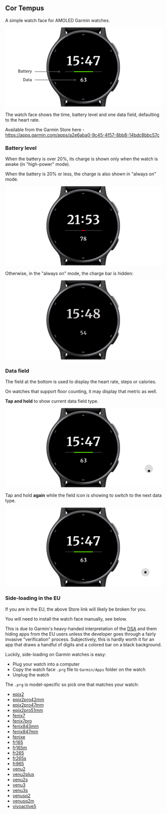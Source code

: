 ## Cor Tempus

A simple watch face for AMOLED Garmin watches.

![Cor Tempus Screenshot](img/cor-tempus-1-high-power.png)

The watch face shows the time, battery level and one data field, defaulting to the heart rate.

Available from the Garmin Store here - https://apps.garmin.com/apps/a2e6aba0-9c45-4f57-8bb8-14bdc8bbc57c

### Battery level

When the battery is over 20%, its charge is shown only when the watch is awake (in "high-power" mode).

When the battery is 20% or less, the charge is also shown in "always on" mode.

![Cor Tempus, Low Battery](img/cor-tempus-2-low-battery.png)

Otherwise, in the "always on" mode, the charge bar is hidden:

![Cor Tempus, Always On Mode](img/cor-tempus-1-always-on.png)

### Data field

The field at the bottom is used to display the heart rate, steps or calories.

On watches that support floor counting, it may display that metric as well.

**Tap and hold** to show current data field type.

![Cor Tempus, Show Data Type](img/cor-tempus-3-tap-n-hold.gif)

Tap and hold **again** while the field icon is showing to switch to the next data type.

![Cor Tempus, Show Data Type](img/cor-tempus-4-tap-n-hold-2x.gif)

### Side-loading in the EU

If you are in the EU, the above Store link will likely be broken for you.

You will need to install the watch face manually, see below.

This is due to Garmin's heavy-handed interpretation of the [DSA](https://en.wikipedia.org/wiki/Digital_Services_Act)
and them hiding apps from the EU users unless the developer goes through a fairly invasive "verification" process.
Subjectively, this is hardly worth it for an app that draws a handful of digits and a colored bar on a black background.

Luckily, side-loading on Garmin watches is easy:

* Plug your watch into a computer
* Copy the watch face `.prg` file to `Garmin/Apps` folder on the watch
* Unplug the watch

The `.prg` is model-specific so pick one that matches your watch:

* [epix2](https://github.com/jwdeque/CorTempus/raw/master/prg/2.0/006-B3944-00/Cor%20Tempus%202.0.prg)
* [epix2pro42mm](https://github.com/jwdeque/CorTempus/raw/master/prg/2.0/006-B4312-00/Cor%20Tempus%202.0.prg)
* [epix2pro47mm](https://github.com/jwdeque/CorTempus/raw/master/prg/2.0/006-B4313-00/Cor%20Tempus%202.0.prg)
* [epix2pro51mm](https://github.com/jwdeque/CorTempus/raw/master/prg/2.0/006-B4314-00/Cor%20Tempus%202.0.prg)
* [fenix7](https://github.com/jwdeque/CorTempus/raw/master/prg/2.0/006-B3906-00/Cor%20Tempus%202.0.prg)
* [fenix7pro](https://github.com/jwdeque/CorTempus/raw/master/prg/2.0/006-B4375-00/Cor%20Tempus%202.0.prg)
* [fenix843mm](https://github.com/jwdeque/CorTempus/raw/master/prg/2.0/006-B4534-00/Cor%20Tempus%202.0.prg)
* [fenix847mm](https://github.com/jwdeque/CorTempus/raw/master/prg/2.0/006-B4775-00/Cor%20Tempus%202.0.prg)
* [fenixe](https://github.com/jwdeque/CorTempus/raw/master/prg/2.0/006-B4666-00/Cor%20Tempus%202.0.prg)
* [fr165](https://github.com/jwdeque/CorTempus/raw/master/prg/2.0/006-B4432-00/Cor%20Tempus%202.0.prg)
* [fr165m](https://github.com/jwdeque/CorTempus/raw/master/prg/2.0/006-B4433-00/Cor%20Tempus%202.0.prg)
* [fr265](https://github.com/jwdeque/CorTempus/raw/master/prg/2.0/006-B4257-00/Cor%20Tempus%202.0.prg)
* [fr265s](https://github.com/jwdeque/CorTempus/raw/master/prg/2.0/006-B4258-00/Cor%20Tempus%202.0.prg)
* [fr965](https://github.com/jwdeque/CorTempus/raw/master/prg/2.0/006-B4315-00/Cor%20Tempus%202.0.prg)
* [venu2](https://github.com/jwdeque/CorTempus/raw/master/prg/2.0/006-B3703-00/Cor%20Tempus%202.0.prg)
* [venu2plus](https://github.com/jwdeque/CorTempus/raw/master/prg/2.0/006-B3851-00/Cor%20Tempus%202.0.prg)
* [venu2s](https://github.com/jwdeque/CorTempus/raw/master/prg/2.0/006-B3704-00/Cor%20Tempus%202.0.prg)
* [venu3](https://github.com/jwdeque/CorTempus/raw/master/prg/2.0/006-B4260-00/Cor%20Tempus%202.0.prg)
* [venu3s](https://github.com/jwdeque/CorTempus/raw/master/prg/2.0/006-B4261-00/Cor%20Tempus%202.0.prg)
* [venusq2](https://github.com/jwdeque/CorTempus/raw/master/prg/2.0/006-B4115-00/Cor%20Tempus%202.0.prg)
* [venusq2m](https://github.com/jwdeque/CorTempus/raw/master/prg/2.0/006-B4116-00/Cor%20Tempus%202.0.prg)
* [vivoactive5](https://github.com/jwdeque/CorTempus/raw/master/prg/2.0/006-B4426-00/Cor%20Tempus%202.0.prg)

